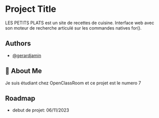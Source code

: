 
# Project Title

LES PETITS PLATS est un site de recettes de cuisine.
Interface web avec son moteur de recherche articulé sur les commandes natives for().


## Authors

- [@gerardjamin]( https://github.com/gerardjamin/les-petits-plats.git)


## 🚀 About Me
Je suis étudiant chez OpenClassRoom et ce projet est le numero 7


## Roadmap

- debut de projet: 06/11/2023



